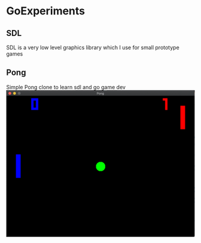 # GoExperiments

## SDL
SDL is a very low level graphics library which I use for small prototype games

## Pong
Simple Pong clone to learn sdl and go game dev
![Pong!](docs/pong.png)
